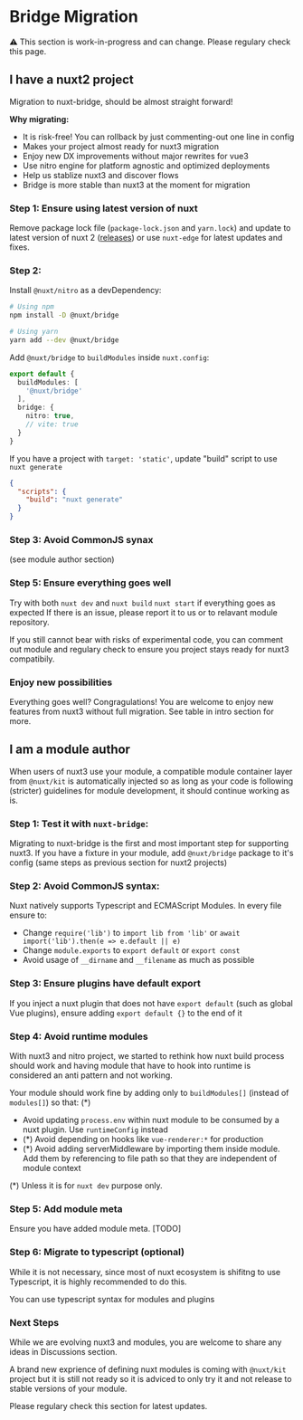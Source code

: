 # Bridge Migration

⚠️ This section is work-in-progress and can change. Please regulary check this page.

## I have a nuxt2 project

Migration to nuxt-bridge, should be almost straight forward!

**Why migrating:**

- It is risk-free! You can rollback by just commenting-out one line in config
- Makes your project almost ready for nuxt3 migration
- Enjoy new DX improvements without major rewrites for vue3
- Use nitro engine for platform agnostic and optimized deployments
- Help us stablize nuxt3 and discover flows
- Bridge is more stable than nuxt3 at the moment for migration

### Step 1: Ensure using latest version of nuxt

Remove package lock file (`package-lock.json` and `yarn.lock`) and update to latest version of nuxt 2 ([releases](https://github.com/nuxt/nuxt.js/releases)) or use `nuxt-edge` for latest updates and fixes.

### Step 2:

Install `@nuxt/nitro` as a devDependency:

```bash
# Using npm
npm install -D @nuxt/bridge

# Using yarn
yarn add --dev @nuxt/bridge
```

Add `@nuxt/bridge` to `buildModules` inside `nuxt.config`:

```ts [nuxt.config.js]
export default {
  buildModules: [
    '@nuxt/bridge'
  ],
  bridge: {
    nitro: true,
    // vite: true
  }
}
```

If you have a project with `target: 'static'`, update "build" script to use `nuxt generate`

```json [package.json]
{
  "scripts": {
    "build": "nuxt generate"
  }
}
```

### Step 3: Avoid CommonJS synax

(see module author section)

### Step 5: Ensure everything goes well

Try with both `nuxt dev` and `nuxt build` `nuxt start` if everything goes as expected
If there is an issue, please report it to us or to relavant module repository.

If you still cannot bear with risks of experimental code, you can comment out module and regulary check to ensure you project stays ready for nuxt3 compatibily.

### Enjoy new possibilities

Everything goes well? Congragulations! You are welcome to enjoy new features from nuxt3 without full migration. See table in intro section for more.

## I am a module author

When users of nuxt3 use your module, a compatible module container layer from `@nuxt/kit` is automatically injected
so as long as your code is following (stricter) guidelines for module development, it should continue working as is.

### Step 1: Test it with `nuxt-bridge`:

Migrating to nuxt-bridge is the first and most important step for supporting nuxt3.
If you have a fixture in your module, add `@nuxt/bridge` package to it's config (same steps as previous section for nuxt2 projects)

### Step 2: Avoid CommonJS syntax:

Nuxt natively supports Typescript and ECMAScript Modules. In every file ensure to:

- Change `require('lib')` to `import lib from 'lib'` or `await import('lib').then(e => e.default || e)`
- Change `module.exports` to `export default` or `export const`
- Avoid usage of `__dirname` and `__filename` as much as possible

### Step 3: Ensure plugins have default export

If you inject a nuxt plugin that does not have `export default` (such as global Vue plugins), ensure adding `export default {}` to the end of it

### Step 4: Avoid runtime modules

With nuxt3 and nitro project, we started to rethink how nuxt build process should work and having module that have to hook into runtime is considered an anti pattern and not working.

Your module should work fine by adding only to `buildModules[]` (instead of `modules[]`) so that: (*)

- Avoid updating `process.env` within nuxt module to be consumed by a nuxt plugin. Use `runtimeConfig` instead
- (*) Avoid depending on hooks like `vue-renderer:*` for production
- (*) Avoid adding serverMiddleware by importing them inside module. Add them by referencing to file path so that they are independent of module context

(*) Unless it is for `nuxt dev` purpose only.

### Step 5: Add module meta

Ensure you have added module meta. [TODO]

### Step 6: Migrate to typescript (optional)

While it is not necessary, since most of nuxt ecosystem is shifitng to use Typescript, it is highly recommended to do this.

You can use typescript syntax for modules and plugins

### Next Steps

While we are evolving nuxt3 and modules, you are welcome to share any ideas in Discussions section.

A brand new exprience of defining nuxt modules is coming with `@nuxt/kit` project but it is still not ready so it is adviced to only try it and not release to stable versions of your module.

Please regulary check this section for latest updates.

